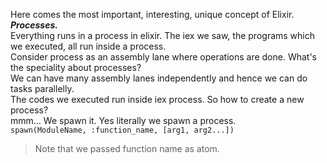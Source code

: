 Here comes the most important, interesting, unique concept of Elixir. **_Processes._**  
Everything runs in a process in elixir. The iex we saw, the programs which we executed, all run inside a process.  
Consider process as an assembly lane where operations are done. What's the speciality about processes?  
We can have many assembly lanes independently and hence we can do tasks parallelly.  
The codes we executed run inside iex process. So how to create a new process?  
mmm... We spawn it. Yes literally we spawn a process.  
`spawn(ModuleName, :function_name, [arg1, arg2...])`
> Note that we passed function name as atom.